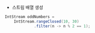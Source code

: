 * 스트림 배열 생성
```java
IntStream oddNumbers = 
    IntStream.rangeClosed(10, 30)
             .filter(n -> n % 2 == 1);
```